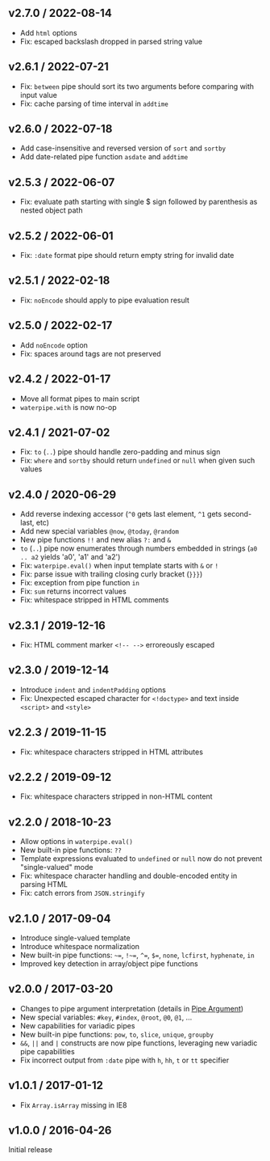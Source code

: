 ## v2.7.0 / 2022-08-14

- Add `html` options
- Fix: escaped backslash dropped in parsed string value

## v2.6.1 / 2022-07-21

- Fix: `between` pipe should sort its two arguments before comparing with input value
- Fix: cache parsing of time interval in `addtime`

## v2.6.0 / 2022-07-18

- Add case-insensitive and reversed version of `sort` and `sortby`
- Add date-related pipe function `asdate` and `addtime`

## v2.5.3 / 2022-06-07

- Fix: evaluate path starting with single $ sign followed by parenthesis as nested object path

## v2.5.2 / 2022-06-01

- Fix: `:date` format pipe should return empty string for invalid date

## v2.5.1 / 2022-02-18

- Fix: `noEncode` should apply to pipe evaluation result

## v2.5.0 / 2022-02-17

- Add `noEncode` option
- Fix: spaces around tags are not preserved

## v2.4.2 / 2022-01-17

- Move all format pipes to main script
- `waterpipe.with` is now no-op

## v2.4.1 / 2021-07-02

- Fix: `to` (`..`) pipe should handle zero-padding and minus sign
- Fix: `where` and `sortby` should return `undefined` or `null` when given such values

## v2.4.0 / 2020-06-29

- Add reverse indexing accessor (`^0` gets last element, `^1` gets second-last, etc)
- Add new special variables `@now`, `@today`, `@random`
- New pipe functions `!!` and new alias `?:` and `&`
- `to` (`..`) pipe now enumerates through numbers embedded in strings (`a0 .. a2` yields 'a0', 'a1' and 'a2')
- Fix: `waterpipe.eval()` when input template starts with `&` or `!`
- Fix: parse issue with trailing closing curly bracket (`}}}`)
- Fix: exception from pipe function `in`
- Fix: `sum` returns incorrect values
- Fix: whitespace stripped in HTML comments

## v2.3.1 / 2019-12-16

- Fix: HTML comment marker `<!-- -->` erroreously escaped

## v2.3.0 / 2019-12-14

- Introduce `indent` and `indentPadding` options
- Fix: Unexpected escaped character for `<!doctype>` and text inside `<script>` and `<style>`

## v2.2.3 / 2019-11-15

- Fix: whitespace characters stripped in HTML attributes

## v2.2.2 / 2019-09-12

- Fix: whitespace characters stripped in non-HTML content

## v2.2.0 / 2018-10-23

- Allow options in `waterpipe.eval()`
- New built-in pipe functions: `??`
- Template expressions evaluated to `undefined` or `null` now do not prevent "single-valued" mode
- Fix: whitespace character handling and double-encoded entity in parsing HTML
- Fix: catch errors from `JSON.stringify`

## v2.1.0 / 2017-09-04

- Introduce single-valued template
- Introduce whitespace normalization
- New built-in pipe functions: `~=`, `!~=`, `^=`, `$=`, `none`, `lcfirst`, `hyphenate`, `in`
- Improved key detection in array/object pipe functions

## v2.0.0 / 2017-03-20

- Changes to pipe argument interpretation (details in [Pipe Argument](https://github.com/misonou/waterpipe/wiki/Pipe#pipe-argument))
- New special variables: `#key`, `#index`, `@root`, `@0`, `@1`, ...
- New capabilities for variadic pipes
- New built-in pipe functions: `pow`, `to`, `slice`, `unique`, `groupby`
- `&&`, `||` and `|` constructs are now pipe functions, leveraging new variadic pipe capabilities
- Fix incorrect output from `:date` pipe with `h`, `hh`, `t` or `tt` specifier

## v1.0.1 / 2017-01-12

- Fix `Array.isArray` missing in IE8

## v1.0.0 / 2016-04-26

Initial release
